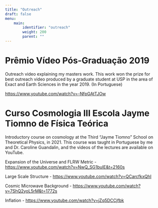 ```yaml
---
title: "Outreach"
draft: false
menu:
    main:
        identifier: "outreach"
        weight: 200
        parent: ""
---
```


# Prêmio Vídeo Pós-Graduação 2019

Outreach video explaining my masters work. This work won the prize for best outreach video produced by a graduate student at USP in the area of Exact and Earth Sciences in the year 2019. (In Portuguese)

https://www.youtube.com/watch?v=-NfpGAtTJOw

# Curso Cosmologia III Escola Jayme Tiomno de Física Teórica

Introductory course on cosmology at the Third “Jayme Tiomno” School on Theoretical Physics, in 2021. This course was taught in Portuguese by me and Dr. Caroline Guandalin, and the videos of the lectures are available on YouTube.

Expansion of the Universe and FLRW Metric - https://www.youtube.com/watch?v=NwQ_SG1buIE&t=2160s 

Large Scale Structure - https://www.youtube.com/watch?v=QCarcfkxQhI

Cosmic Microwave Background - https://www.youtube.com/watch?v=7ShQ2yoL5rM&t=1772s

Inflation - https://www.youtube.com/watch?v=jZq5DCCjfbk

